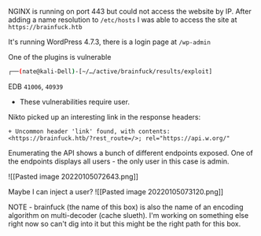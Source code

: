 NGINX is running on port 443 but could not access the website by IP.
After adding a name resolution to `/etc/hosts` I was able to access the site at `https://brainfuck.htb`

It's running WordPress 4.7.3, there is a login page at `/wp-admin`

One of the plugins is vulnerable
```bash
┌──(nate@kali-Dell)-[~/…/active/brainfuck/results/exploit]                                                                                                                   └─$ searchsploit ticket system 7.1.3                                                                                                                                         ------------------------------------------------------------------------------------------------------------------------------------------- --------------------------------- Exploit Title                                                                                                                             |  Path                           ------------------------------------------------------------------------------------------------------------------------------------------- ---------------------------------WordPress Plugin WP Support Plus Responsive Ticket System 7.1.3 - Privilege Escalation                                                     | php/webapps/41006.txt           WordPress Plugin WP Support Plus Responsive Ticket System 7.1.3 - SQL Injection                                                            | php/webapps/40939.txt           ------------------------------------------------------------------------------------------------------------------------------------------- ---------------------------------Shellcodes: No Results                                                                                                                                                       
```

EDB `41006`, `40939`
- These vulnerabilities require user.


Nikto picked up an interesting link in the response headers:
```
+ Uncommon header 'link' found, with contents: <https://brainfuck.htb/?rest_route=/>; rel="https://api.w.org/"
```

Enumerating the API shows a bunch of different endpoints exposed.
One of the endpoints displays all users - the only user in this case is admin.

![[Pasted image 20220105072643.png]]

Maybe I can inject a user?
![[Pasted image 20220105073120.png]]

NOTE - brainfuck (the name of this box) is also the name of an encoding algorithm on multi-decoder (cache slueth). I'm working on something else right now so can't dig into it but this might be the right path for this box.
